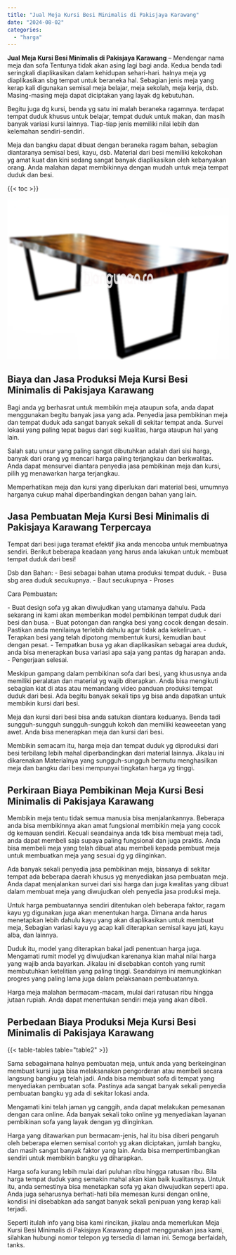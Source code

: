 ```yaml
---
title: "Jual Meja Kursi Besi Minimalis di Pakisjaya Karawang"
date: "2024-08-02"
categories: 
  - "harga"
---
```


**Jual Meja Kursi Besi Minimalis di Pakisjaya Karawang** – Mendengar nama meja dan sofa Tentunya tidak akan asing lagi bagi anda. Kedua benda tadi seringkali diaplikasikan dalam kehidupan sehari-hari. halnya meja yg diaplikasikan sbg tempat untuk beraneka hal. Sebagian jenis meja yang kerap kali digunakan semisal meja belajar, meja sekolah, meja kerja, dsb. Masing-masing meja dapat diciptakan yang layak dg kebutuhan.

Begitu juga dg kursi, benda yg satu ini malah beraneka ragamnya. terdapat tempat duduk khusus untuk belajar, tempat duduk untuk makan, dan masih banyak variasi kursi lainnya. Tiap-tiap jenis memiliki nilai lebih dan kelemahan sendiri-sendiri.

Meja dan bangku dapat dibuat dengan beraneka ragam bahan, sebagian diantaranya semisal besi, kayu, dsb. Material dari besi memiliki kekokohan yg amat kuat dan kini sedang sangat banyak diaplikasikan oleh kebanyakan orang. Anda malahan dapat membikinnya dengan mudah untuk meja tempat duduk dan besi.

{{< toc >}}

![Jual Meja Kursi Besi Minimalis di Pakisjaya Karawang](/images/jual-meja-besi-murah23.png)

## Biaya dan Jasa Produksi Meja Kursi Besi Minimalis di Pakisjaya Karawang

Bagi anda yg berhasrat untuk membikin meja ataupun sofa, anda dapat menggunakan begitu banyak jasa yang ada. Penyedia jasa pembikinan meja dan tempat duduk ada sangat banyak sekali di sekitar tempat anda. Survei lokasi yang paling tepat bagus dari segi kualitas, harga ataupun hal yang lain.

Salah satu unsur yang paling sangat dibutuhkan adalah dari sisi harga, banyak dari orang yg mencari harga paling terjangkau dan berkwalitas. Anda dapat mensurvei diantara penyedia jasa pembikinan meja dan kursi, pilih yg menawarkan harga terjangkau.

Memperhatikan meja dan kursi yang diperlukan dari material besi, umumnya harganya cukup mahal diperbandingkan dengan bahan yang lain.

## Jasa Pembuatan Meja Kursi Besi Minimalis di Pakisjaya Karawang Terpercaya

Tempat dari besi juga teramat efektif jika anda mencoba untuk membuatnya sendiri. Berikut beberapa keadaan yang harus anda lakukan untuk membuat tempat duduk dari besi!

Dsb dan Bahan: - Besi sebagai bahan utama produksi tempat duduk. - Busa sbg area duduk secukupnya. - Baut secukupnya - Proses

Cara Pembuatan:

\- Buat design sofa yg akan diwujudkan yang utamanya dahulu. Pada sekarang ini kami akan memberikan model pembikinan tempat duduk dari besi dan busa. - Buat potongan dan rangka besi yang cocok dengan desain. Pastikan anda menilainya terlebih dahulu agar tidak ada kekeliruan. - Terapkan besi yang telah dipotong membentuk kursi, kemudian baut dengan pesat. - Tempatkan busa yg akan diaplikasikan sebagai area duduk, anda bisa menerapkan busa variasi apa saja yang pantas dg harapan anda. - Pengerjaan selesai.

Meskipun gampang dalam pembikinan sofa dari besi, yang khususnya anda memiliki peralatan dan material yg wajib diterapkan. Anda bisa mengikuti sebagian kiat di atas atau memandang video panduan produksi tempat duduk dari besi. Ada begitu banyak sekali tips yg bisa anda dapatkan untuk membikin kursi dari besi.

Meja dan kursi dari besi bisa anda satukan diantara keduanya. Benda tadi sungguh-sungguh sungguh-sungguh kokoh dan memiliki keaweeetan yang awet. Anda bisa menerapkan meja dan kursi dari besi.

Membikin semacam itu, harga meja dan tempat duduk yg diproduksi dari besi terbilang lebih mahal diperbandingkan dari material lainnya. Jikalau ini dikarenakan Materialnya yang sungguh-sungguh bermutu menghasilkan meja dan bangku dari besi mempunyai tingkatan harga yg tinggi.

## Perkiraan Biaya Pembikinan Meja Kursi Besi Minimalis di Pakisjaya Karawang

Membikin meja tentu tidak semua manusia bisa menjalankannya. Beberapa anda bisa membikinnya akan amat fungsional membikin meja yang cocok dg kemauan sendiri. Kecuali seandainya anda tdk bisa membuat meja tadi, anda dapat membeli saja supaya paling fungsional dan juga praktis. Anda bisa membeli meja yang telah dibuat atau membeli kepada pembuat meja untuk membuatkan meja yang sesuai dg yg diinginkan.

Ada banyak sekali penyedia jasa pembikinan meja, biasanya di sekitar tempat ada beberapa daerah khusus yg menyediakan jasa pembuatan meja. Anda dapat menjalankan survei dari sisi harga dan juga kwalitas yang dibuat dalam membuat meja yang diwujudkan oleh penyedia jasa produksi meja.

Untuk harga pembuatannya sendiri ditentukan oleh beberapa faktor, ragam kayu yg digunakan juga akan menentukan harga. Dimana anda harus menetapkan lebih dahulu kayu yang akan diaplikasikan untuk membuat meja, Sebagian variasi kayu yg acap kali diterapkan semisal kayu jati, kayu alba, dan lainnya.

Duduk itu, model yang diterapkan bakal jadi penentuan harga juga. Mengamati rumit model yg diwujudkan karenanya kian mahal nilai harga yang wajib anda bayarkan. Jikalau ini disebabkan contoh yang rumit membutuhkan ketelitian yang paling tinggi. Seandainya ini memungkinkan progres yang paling lama juga dalam pelaksanaan pembuatannya.

Harga meja malahan bermacam-macam, mulai dari ratusan ribu hingga jutaan rupiah. Anda dapat menentukan sendiri meja yang akan dibeli.

## Perbedaan Biaya Produksi Meja Kursi Besi Minimalis di Pakisjaya Karawang

{{< table-tables table="table2" >}}

Sama sebagaimana halnya pembuatan meja, untuk anda yang berkeinginan membuat kursi juga bisa melaksanakan pengorderan atau membeli secara langsung bangku yg telah jadi. Anda bisa membuat sofa di tempat yang menyediakan pembuatan sofa. Pastinya ada sangat banyak sekali penyedia pembuatan bangku yg ada di sekitar lokasi anda.

Mengamati kini telah jaman yg canggih, anda dapat melakukan pemesanan dengan cara online. Ada banyak sekali toko online yg menyediakan layanan pembikinan sofa yang layak dengan yg diinginkan.

Harga yang ditawarkan pun bermacam-jenis, hal itu bisa diberi pengaruh oleh beberapa elemen semisal contoh yg akan diciptakan, jumlah bangku, dan masih sangat banyak faktor yang lain. Anda bisa mempertimbangkan sendiri untuk membikin bangku yg diharapkan.

Harga sofa kurang lebih mulai dari puluhan ribu hingga ratusan ribu. Bila harga tempat duduk yang semakin mahal akan kian baik kualitasnya. Untuk itu, anda semestinya bisa menetapkan sofa yg akan diwujudkan seperti apa. Anda juga seharusnya berhati-hati bila memesan kursi dengan online, kondisi ini disebabkan ada sangat banyak sekali penipuan yang kerap kali terjadi.

Seperti itulah info yang bisa kami rincikan, jikalau anda memerlukan Meja Kursi Besi Minimalis di Pakisjaya Karawang dapat menggunakan jasa kami, silahkan hubungi nomor telepon yg tersedia di laman ini. Semoga berfaidah, tanks.
